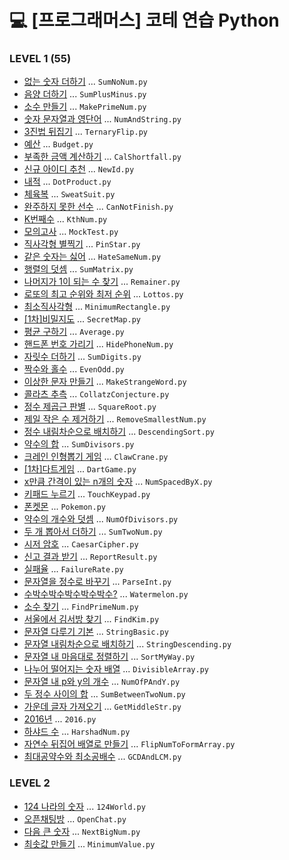 # 💻 [프로그래머스] 코테 연습 Python

### LEVEL 1 (55)
-  [없는 숫자 더하기](https://programmers.co.kr/learn/courses/30/lessons/86051) ... `SumNoNum.py`
-  [음양 더하기](https://programmers.co.kr/learn/courses/30/lessons/76501) ... `SumPlusMinus.py`
-  [소수 만들기](https://programmers.co.kr/learn/courses/30/lessons/12977) ... `MakePrimeNum.py`
-  [숫자 문자열과 영단어](https://programmers.co.kr/learn/courses/30/lessons/81301) ... `NumAndString.py`
-  [3진법 뒤집기](https://programmers.co.kr/learn/courses/30/lessons/68935) ... `TernaryFlip.py`
-  [예산](https://programmers.co.kr/learn/courses/30/lessons/12982) ... `Budget.py`
-  [부족한 금액 계산하기](https://programmers.co.kr/learn/courses/30/lessons/82612) ... `CalShortfall.py`
-  [신규 아이디 추천](https://programmers.co.kr/learn/courses/30/lessons/72410) ... `NewId.py`
-  [내적](https://programmers.co.kr/learn/courses/30/lessons/70128) ... `DotProduct.py`
-  [체육복](https://programmers.co.kr/learn/courses/30/lessons/42862) ... `SweatSuit.py`
-  [완주하지 못한 선수](https://programmers.co.kr/learn/courses/30/lessons/42576) ... `CanNotFinish.py`
-  [K번째수](https://programmers.co.kr/learn/courses/30/lessons/42748) ... `KthNum.py`
-  [모의고사](https://programmers.co.kr/learn/courses/30/lessons/42840) ... `MockTest.py`
-  [직사각형 별찍기](https://programmers.co.kr/learn/courses/30/lessons/12969) ... `PinStar.py`
-  [같은 숫자는 싫어](https://programmers.co.kr/learn/courses/30/lessons/12906) ... `HateSameNum.py`
-  [행렬의 덧셈](https://programmers.co.kr/learn/courses/30/lessons/12950) ... `SumMatrix.py`
-  [나머지가 1이 되는 수 찾기](https://programmers.co.kr/learn/courses/30/lessons/87389) ... `Remainer.py`
-  [로또의 최고 순위와 최저 순위](https://programmers.co.kr/learn/courses/30/lessons/77484) ... `Lottos.py`
-  [최소직사각형](https://programmers.co.kr/learn/courses/30/lessons/86491) ... `MinimumRectangle.py`
-  [[1차]비밀지도](https://programmers.co.kr/learn/courses/30/lessons/17681) ... `SecretMap.py`
-  [평균 구하기](https://programmers.co.kr/learn/courses/30/lessons/12944) ... `Average.py`
-  [핸드폰 번호 가리기](https://programmers.co.kr/learn/courses/30/lessons/12948) ... `HidePhoneNum.py`
-  [자릿수 더하기](https://programmers.co.kr/learn/courses/30/lessons/12931) ... `SumDigits.py`
-  [짝수와 홀수](https://programmers.co.kr/learn/courses/30/lessons/12937) ... `EvenOdd.py`
-  [이상한 문자 만들기](https://programmers.co.kr/learn/courses/30/lessons/12930) ... `MakeStrangeWord.py`
-  [콜라츠 추측](https://programmers.co.kr/learn/courses/30/lessons/12943) ... `CollatzConjecture.py`
-  [정수 제곱근 판별](https://programmers.co.kr/learn/courses/30/lessons/12934) ... `SquareRoot.py`
-  [제일 작은 수 제거하기](https://programmers.co.kr/learn/courses/30/lessons/12935) ... `RemoveSmallestNum.py`
-  [정수 내림차순으로 배치하기](https://programmers.co.kr/learn/courses/30/lessons/12933) ... `DescendingSort.py`
-  [약수의 합](https://programmers.co.kr/learn/courses/30/lessons/12928) ... `SumDivisors.py`
-  [크레인 인형뽑기 게임](https://programmers.co.kr/learn/courses/30/lessons/64061) ... `ClawCrane.py`
-  [[1차]다트게임](https://programmers.co.kr/learn/courses/30/lessons/17682) ... `DartGame.py`
-  [x만큼 간격이 있는 n개의 숫자](https://programmers.co.kr/learn/courses/30/lessons/12954) ... `NumSpacedByX.py`
-  [키패드 누르기](https://programmers.co.kr/learn/courses/30/lessons/67256) ... `TouchKeypad.py`
-  [폰켓몬](https://programmers.co.kr/learn/courses/30/lessons/1845) ... `Pokemon.py`
-  [약수의 개수와 덧셈](https://programmers.co.kr/learn/courses/30/lessons/77884) ... `NumOfDivisors.py`
-  [두 개 뽑아서 더하기](https://programmers.co.kr/learn/courses/30/lessons/68644) ... `SumTwoNum.py`
-  [시저 암호](https://programmers.co.kr/learn/courses/30/lessons/12926) ... `CaesarCipher.py`
-  [신고 결과 받기](https://programmers.co.kr/learn/courses/30/lessons/92334) ... `ReportResult.py`
-  [실패율](https://programmers.co.kr/learn/courses/30/lessons/42889) ... `FailureRate.py`
-  [문자열을 정수로 바꾸기](https://programmers.co.kr/learn/courses/30/lessons/12925) ... `ParseInt.py`
-  [수박수박수박수박수박수?](https://programmers.co.kr/learn/courses/30/lessons/12922) ... `Watermelon.py`
-  [소수 찾기](https://programmers.co.kr/learn/courses/30/lessons/12921) ... `FindPrimeNum.py`
-  [서울에서 김서방 찾기](https://programmers.co.kr/learn/courses/30/lessons/12919) ... `FindKim.py`
-  [문자열 다루기 기본](https://programmers.co.kr/learn/courses/30/lessons/12918) ... `StringBasic.py`
-  [문자열 내림차순으로 배치하기](https://programmers.co.kr/learn/courses/30/lessons/12917) ... `StringDescending.py`
-  [문자열 내 마음대로 정렬하기](https://programmers.co.kr/learn/courses/30/lessons/12915) ... `SortMyWay.py`
-  [나누어 떨어지는 숫자 배열](https://programmers.co.kr/learn/courses/30/lessons/12910) ... `DivisibleArray.py`
-  [문자열 내 p와 y의 개수](https://programmers.co.kr/learn/courses/30/lessons/12916) ... `NumOfPAndY.py`
-  [두 정수 사이의 합](https://programmers.co.kr/learn/courses/30/lessons/12912) ... `SumBetweenTwoNum.py`
-  [가운데 글자 가져오기](https://programmers.co.kr/learn/courses/30/lessons/12903) ... `GetMiddleStr.py`
-  [2016년](https://programmers.co.kr/learn/courses/30/lessons/12901) ... `2016.py`
-  [하샤드 수](https://programmers.co.kr/learn/courses/30/lessons/12947) ... `HarshadNum.py`
-  [자연수 뒤집어 배열로 만들기](https://programmers.co.kr/learn/courses/30/lessons/12932) ... `FlipNumToFormArray.py`
-  [최대공약수와 최소공배수](https://programmers.co.kr/learn/courses/30/lessons/12940) ... `GCDAndLCM.py`

### LEVEL 2
-  [124 나라의 숫자](https://programmers.co.kr/learn/courses/30/lessons/12899) ... `124World.py`
-  [오픈채팅방](https://programmers.co.kr/learn/courses/30/lessons/42888) ... `OpenChat.py`
-  [다음 큰 숫자](https://programmers.co.kr/learn/courses/30/lessons/12911) ... `NextBigNum.py`
-  [최솟값 만들기](https://programmers.co.kr/learn/courses/30/lessons/12941) ... `MinimumValue.py`
